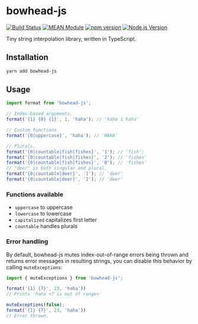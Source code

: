 # bowhead-js

[![Build Status](https://github.com/mgenware/bowhead-js/workflows/Build/badge.svg)](https://github.com/mgenware/bowhead-js/actions)
[![MEAN Module](https://img.shields.io/badge/MEAN%20Module-TypeScript-blue.svg?style=flat-square)](https://github.com/mgenware/MEAN-Module)
[![npm version](https://img.shields.io/npm/v/bowhead-js.svg?style=flat-square)](https://npmjs.com/package/bowhead-js)
[![Node.js Version](http://img.shields.io/node/v/bowhead-js.svg?style=flat-square)](https://nodejs.org/en/)

Tiny string interpolation library, written in TypeScript.

## Installation

```sh
yarn add bowhead-js
```

## Usage

```js
import format from 'bowhead-js';

// Index-based arguments.
format('{1} {0} {1}', 1, 'haha'); // 'haha 1 haha'

// Custom functions.
format('{0|uppercase}', 'haha'); // 'HAHA'

// Plurals.
format('{0|countable|fish|fishes}', '1'); // 'fish';
format('{0|countable|fish|fishes}', '2'); // 'fishes'
format('{0|countable|fish|fishes}', '0'); // 'fishes'
// "deer" is both singular and plural.
format('{0|countable|deer}', '1'); // 'deer'
format('{0|countable|deer}', '2'); // 'deer'
```

### Functions available

- `uppercase` to uppercase
- `lowercase` to lowercase
- `capitalized` capitalizes first letter
- `countable` handles plurals

### Error handling

By default, bowhead-js mutes index-out-of-range errors being thrown and returns error messages in resulting strings, you can disable this behavior by calling `muteExceptions`:

```js
import { muteExceptions } from 'bowhead-js';

format('{1} {7}', 23, 'haha'))
// Prints 'haha <7 is out of range>'

muteExceptions(false);
format('{1} {7}', 23, 'haha'))
// Error thrown.
```
